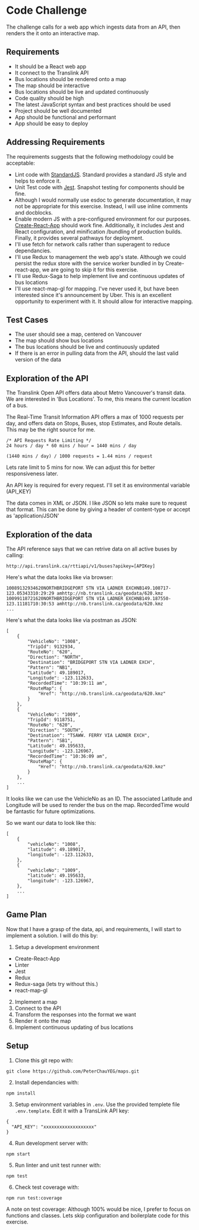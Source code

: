 # Code Challenge
The challenge calls for a web app which ingests data from an API, then renders
the it onto an interactive map.

## Requirements
- It should be a React web app
- It connect to the Translink API
- Bus locations should be rendered onto a map
- The map should be interactive
- Bus locations should be live and updated continuously
- Code quality should be high
- The latest JavaScript syntax and best practices should be used
- Project should be well documented
- App should be functional and performant
- App should be easy to deploy

## Addressing Requirements
The requirements suggests that the following methodology could be acceptable:
- Lint code with [StandardJS](https://standardjs.com/). Standard provides a
standard JS style and helps to enforce it.
- Unit Test code with [Jest](https://facebook.github.io/jest/). Snapshot testing
for components should be fine.
- Although I would normally use esdoc to generate documentation, it may not be
appropriate for this exercise. Instead, I will use inline comments and docblocks.
- Enable modern JS with a pre-configured environment for our purposes.
[Create-React-App](https://github.com/facebookincubator/create-react-app)
should work fine. Additionally, it includes Jest and React configuration, and
minification /bundling of production builds. Finally, it provides several pathways
for deployment.
- I'll use fetch for network calls rather than superagent to reduce dependancies.
- I'll use Redux to management the web app's state. Although we could persist the
redux store with the service worker bundled in by Create-react-app, we are going
to skip it for this exercise.
- I'll use Redux-Saga to help implement live and continuous updates of bus locations
- I'll use react-map-gl for mapping. I've never used it, but have been interested
since it's announcement by Uber. This is an excellent opportunity to experiment
with it. It should allow for interactive mapping.

## Test Cases
- The user should see a map, centered on Vancouver
- The map should show bus locations
- The bus locations should be live and continuously updated
- If there is an error in pulling data from the API, should the last valid version
of the data

## Exploration of the API
The Translink Open API offers data about Metro Vancouver's transit data. We are
interested in 'Bus Locations'. To me, this means the current location of a bus.

The Real-Time Transit Information API offers a max of 1000 requests per day, and
offers data on Stops, Buses, stop Estimates, and Route details. This may be the
right source for me.

```
/* API Requests Rate Limiting */
24 hours / day * 60 mins / hour = 1440 mins / day

(1440 mins / day) / 1000 requests = 1.44 mins / request
```

Lets rate limit to 5 mins for now. We can adjust this for better responsiveness later.

An API key is required for every request. I'll set it as environmental variable (API_KEY)

The data comes in XML or JSON. I like JSON so lets make sure to request that format.
This can be done by giving a header of content-type or accept as 'application/JSON'

## Exploration of the data
The API reference says that we can retrive data on all active buses by calling:
```
http://api.translink.ca/rttiapi/v1/buses?apikey=[APIKey]
```

Here's what the data looks like via browser:
```
10089132934620NORTHBRIDGEPORT STN VIA LADNER EXCHNB149.108717-123.05343310:29:29 amhttp://nb.translink.ca/geodata/620.kmz
10099118721620NORTHBRIDGEPORT STN VIA LADNER EXCHNB149.187550-123.11181710:30:53 amhttp://nb.translink.ca/geodata/620.kmz
...
```

Here's what the data looks like via postman as JSON:
```
[
    {
        "VehicleNo": "1008",
        "TripId": 9132934,
        "RouteNo": "620",
        "Direction": "NORTH",
        "Destination": "BRIDGEPORT STN VIA LADNER EXCH",
        "Pattern": "NB1",
        "Latitude": 49.189017,
        "Longitude": -123.112633,
        "RecordedTime": "10:39:11 am",
        "RouteMap": {
            "Href": "http://nb.translink.ca/geodata/620.kmz"
        }
    },
    {
        "VehicleNo": "1009",
        "TripId": 9118751,
        "RouteNo": "620",
        "Direction": "SOUTH",
        "Destination": "TSAWW. FERRY VIA LADNER EXCH",
        "Pattern": "SB1",
        "Latitude": 49.195633,
        "Longitude": -123.126967,
        "RecordedTime": "10:36:09 am",
        "RouteMap": {
            "Href": "http://nb.translink.ca/geodata/620.kmz"
        }
    },
    ...
]
```

It looks like we can use the VehicleNo as
an ID. The associated Latitude and Longitude will be used to render the bus on
the map. RecordedTime would be fantastic for future optimizations.

So we want our data to look like this:
```
[
    {
        "vehicleNo": "1008",
        "latitude": 49.189017,
        "longitude": -123.112633,
    },
    {
        "vehicleNo": "1009",
        "latitude": 49.195633,
        "longitude": -123.126967,
    },
    ...
]
```

## Game Plan
Now that I have a grasp of the data, api, and requirements, I will start to
implement a solution. I will do this by:

1. Setup a development environment
  - Create-React-App
  - Linter
  - Jest
  - Redux
  - Redux-saga (lets try without this.)
  - react-map-gl
2. Implement a map
3. Connect to the API
4. Transform the responses into the format we want
5. Render it onto the map
6. Implement continuous updating of bus locations

## Setup
1. Clone this git repo with:
```
git clone https://github.com/PeterChauYEG/maps.git
```

2. Install dependancies with:
```
npm install
```

3. Setup environment variables in `.env`. Use the provided templete file `.env.template`. Edit it with a TransLink API key:
```
{
  "API_KEY": "xxxxxxxxxxxxxxxxxxx"
}
```

4. Run development server with:
```
npm start
```

5. Run linter and unit test runner with:
```
npm test
```

6. Check test coverage with:
```
npm run test:coverage
```

A note on test coverage: Although 100% would be nice, I prefer to focus on functions and classes. Lets skip configuration and boilerplate code for this exercise.
